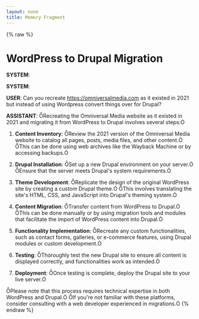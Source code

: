```yaml
---
layout: none
title: Memory Fragment
---
```


{% raw %}
# WordPress to Drupal Migration

**SYSTEM**: 

**SYSTEM**: 

**USER**: Can you recreate https://omniversalmedia.com as it existed in 2021 but instead of using Wordpress convert things over for Drupal?

**ASSISTANT**: Recreating the Omniversal Media website as it existed in 2021 and migrating it from WordPress to Drupal involves several steps:

1. **Content Inventory**: Review the 2021 version of the Omniversal Media website to catalog all pages, posts, media files, and other content. This can be done using web archives like the Wayback Machine or by accessing backups.

2. **Drupal Installation**: Set up a new Drupal environment on your server. Ensure that the server meets Drupal's system requirements.

3. **Theme Development**: Replicate the design of the original WordPress site by creating a custom Drupal theme. This involves translating the site's HTML, CSS, and JavaScript into Drupal's theming system.

4. **Content Migration**: Transfer content from WordPress to Drupal. This can be done manually or by using migration tools and modules that facilitate the import of WordPress content into Drupal.

5. **Functionality Implementation**: Recreate any custom functionalities, such as contact forms, galleries, or e-commerce features, using Drupal modules or custom development.

6. **Testing**: Thoroughly test the new Drupal site to ensure all content is displayed correctly, and functionalities work as intended.

7. **Deployment**: Once testing is complete, deploy the Drupal site to your live server.

Please note that this process requires technical expertise in both WordPress and Drupal. If you're not familiar with these platforms, consider consulting with a web developer experienced in migrations.
{% endraw %}
